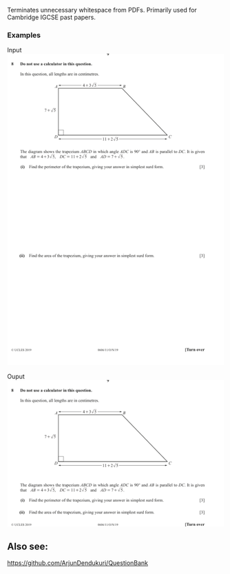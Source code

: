 Terminates unnecessary whitespace from PDFs. Primarily used for Cambridge IGCSE past papers.


### Examples
Input
![Vanilla](https://github.com/ArjunDendukuri/WhiteSpaceTeriminator/blob/master/examples/input.png)

Ouput
![Pic with terminated whitespace](https://github.com/ArjunDendukuri/WhiteSpaceTeriminator/blob/master/examples/output.png)

## Also see:
https://github.com/ArjunDendukuri/QuestionBank
